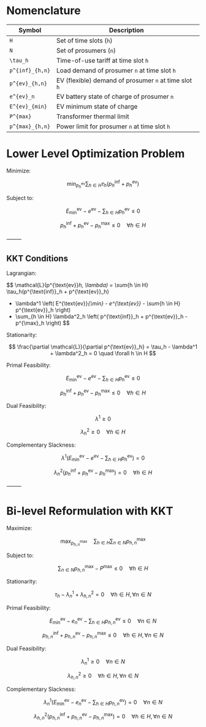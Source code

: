 <script type="text/javascript"
  async src="https://cdn.jsdelivr.net/npm/mathjax@3/es5/tex-mml-chtml.js">
</script>

# Nomenclature

| Symbol           | Description                                                  |
|------------------|--------------------------------------------------------------|
| `H`              | Set of time slots (`h`)                                      |
| `N`              | Set of prosumers (`n`)                                       |
| `\tau_h`         | Time-of-use tariff at time slot `h`                          |
| `p^{inf}_{h,n}`  | Load demand of prosumer `n` at time slot `h`                 |
| `p^{ev}_{h,n}`   | EV (flexible) demand of prosumer `n` at time slot `h`        |
| `e^{ev}_n`       | EV battery state of charge of prosumer `n`                   |
| `E^{ev}_{min}`   | EV minimum state of charge                                   |
| `P^{max}`        | Transformer thermal limit                                    |
| `p^{max}_{h,n}`  | Power limit for prosumer `n` at time slot `h`                |

# Lower Level Optimization Problem

Minimize:

$$
\min_{p^{\text{ev}}_h} \sum_{h \in H} \tau_h (p^{\text{inf}}_h + p^{\text{ev}}_h)
$$

Subject to:

$$
E^{\text{ev}}_{\min} - e^{\text{ev}} - \sum_{h \in H} p^{\text{ev}}_h \leq 0
$$

$$
p^{\text{inf}}_h + p^{\text{ev}}_h - p^{\max}_h \leq 0 \quad \forall h \in H
$$

⸻

## KKT Conditions

Lagrangian:

$$
\mathcal{L}(p^{\text{ev}}_h, \lambda) =
\sum_{h \in H} \tau_h(p^{\text{inf}}_h + p^{\text{ev}}_h)
+ \lambda^1 \left( E^{\text{ev}}_{\min} - e^{\text{ev}} - \sum_{h \in H} p^{\text{ev}}_h \right)
+ \sum_{h \in H} \lambda^2_h \left( p^{\text{inf}}_h + p^{\text{ev}}_h - p^{\max}_h \right)
$$

Stationarity:

$$
\frac{\partial \mathcal{L}}{\partial p^{\text{ev}}_h} = \tau_h - \lambda^1 + \lambda^2_h = 0 \quad \forall h \in H
$$

Primal Feasibility:

$$
E^{\text{ev}}_{\min} - e^{\text{ev}} - \sum_{h \in H} p^{\text{ev}}_h \leq 0
$$

$$
p^{\text{inf}}_h + p^{\text{ev}}_h - p^{\max}_h \leq 0 \quad \forall h \in H
$$

Dual Feasibility:

$$
\lambda^1 \geq 0
$$

$$
\lambda^2_h \geq 0 \quad \forall h \in H
$$

Complementary Slackness:

$$
\lambda^1 \left( E^{\text{ev}}_{\min} - e^{\text{ev}} - \sum_{h \in H} p^{\text{ev}}_h \right) = 0
$$

$$
\lambda^2_h \left( p^{\text{inf}}_h + p^{\text{ev}}_h - p^{\max}_h \right) = 0 \quad \forall h \in H
$$

⸻

# Bi-level Reformulation with KKT

Maximize:

$$
\max_{p^{\max}_{h,n}} \quad \sum_{h \in H} \sum_{n \in N} p^{\max}_{h,n}
$$

Subject to:

$$
\sum_{n \in N} p^{\max}_{h,n} - P^{\max} \leq 0 \quad \forall h \in H
$$

Stationarity:

$$
\tau_h - \lambda^1_n + \lambda^2_{h,n} = 0 \quad \forall h \in H, \forall n \in N
$$

Primal Feasibility:

$$
E^{\text{ev}}_{\min} - e^{\text{ev}}_n - \sum_{h \in H} p^{\text{ev}}_{h,n} \leq 0 \quad \forall n \in N
$$

$$
p^{\text{inf}}_{h,n} + p^{\text{ev}}_{h,n} - p^{\max}_{h,n} \leq 0 \quad \forall h \in H, \forall n \in N
$$

Dual Feasibility:

$$
\lambda^1_n \geq 0 \quad \forall n \in N
$$

$$
\lambda^2_{h,n} \geq 0 \quad \forall h \in H, \forall n \in N
$$

Complementary Slackness:

$$
\lambda^1_n \left( E^{\text{ev}}_{\min} - e^{\text{ev}}_n - \sum_{h \in H} p^{\text{ev}}_{h,n} \right) = 0 \quad \forall n \in N
$$

$$
\lambda^2_{h,n} \left( p^{\text{inf}}_{h,n} + p^{\text{ev}}_{h,n} - p^{\max}_{h,n} \right) = 0 \quad \forall h \in H, \forall n \in N
$$